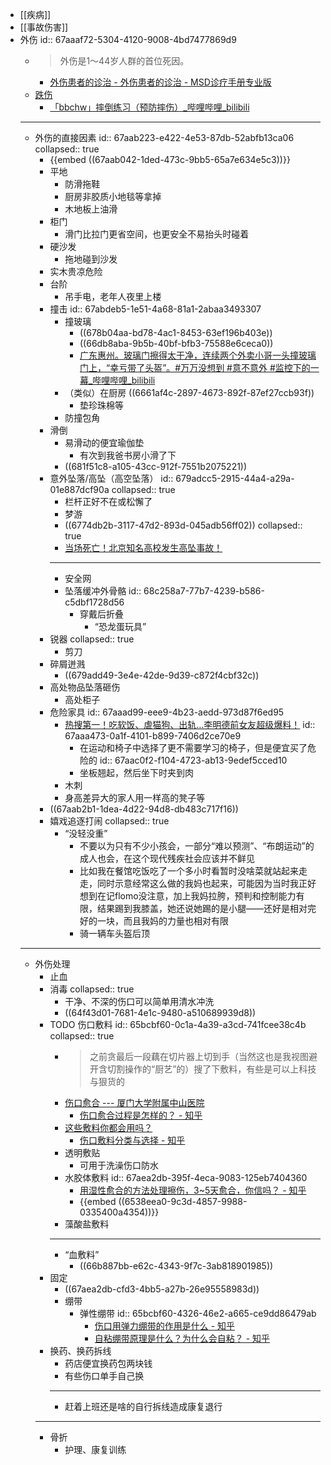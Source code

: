 - [[疾病]]
- [[事故伤害]]
- 外伤
  id:: 67aaaf72-5304-4120-9008-4bd7477869d9
	- >外伤是1～44岁人群的首位死因。
		- [外伤患者的诊治 - 外伤患者的诊治 - MSD诊疗手册专业版](https://www.msdmanuals.cn/professional/injuries-poisoning/approach-to-the-trauma-patient/approach-to-the-trauma-patient)
	- [跌伤](https://www.who.int/zh/news-room/fact-sheets/detail/falls)
		- [「bbchw」摔倒练习（预防摔伤）_哔哩哔哩_bilibili](https://www.bilibili.com/video/BV131421t7hi/)
	- ---
	- 外伤的直接因素
	  id:: 67aab223-e422-4e53-87db-52abfb13ca06
	  collapsed:: true
		- {{embed ((67aab042-1ded-473c-9bb5-65a7e634e5c3))}}
		- 平地
			- 防滑拖鞋
			- 厨房非胶质小地毯等拿掉
			- 木地板上油滑
		- 柜门
			- 滑门比拉门更省空间，也更安全不易抬头时碰着
		- 硬沙发
			- 拖地碰到沙发
		- 实木贵凉危险
		- 台阶
			- 吊手电，老年人夜里上楼
		- 撞击
		  id:: 67abdeb5-1e51-4a68-81a1-2abaa3493307
			- 撞玻璃
				- ((678b04aa-bd78-4ac1-8453-63ef196b403e))
				- ((66db8aba-9b5b-40bf-bfb3-75588e6ceca0))
				- [广东惠州。玻璃门擦得太干净，连续两个外卖小哥一头撞玻璃门上，“幸亏带了头盔”。#万万没想到 #意不意外 #监控下的一幕_哔哩哔哩_bilibili](https://www.bilibili.com/video/BV1NM4m117YW)
			- （类似）在厨房 ((6661af4c-2897-4673-892f-87ef27ccb93f))
				- 垫珍珠棉等
			- 防撞包角
		- 滑倒
			- 易滑动的便宜瑜伽垫
				- 有次到我爸书房小滑了下
			- ((681f51c8-a105-43cc-912f-7551b2075221))
		- 意外坠落/高坠（高空坠落）
		  id:: 679adcc5-2915-44a4-a29a-01e887dcf90a
		  collapsed:: true
			- 栏杆正好不在或松懈了
			- 梦游
			- ((6774db2b-3117-47d2-893d-045adb56ff02))
			  collapsed:: true
			- [当场死亡！北京知名高校发生高坠事故！](https://mp.weixin.qq.com/s/1h_WX9w1NLruVCZPPwaRUg)
			- ---
			- 安全网
			- 坠落缓冲外骨骼
			  id:: 68c258a7-77b7-4239-b586-c5dbf1728d56
				- 穿戴后折叠
					- “恐龙蛋玩具”
		- 锐器
		  collapsed:: true
			- 剪刀
		- 碎屑迸溅
			- ((679add49-3e4e-42de-9d39-c872f4cbf32c))
		- 高处物品坠落砸伤
			- 高处柜子
		- 危险家具
		  id:: 67aaad99-eee9-4b23-aedd-973d87f6ed95
			- [热搜第一！吃软饭、虐猫狗、出轨…李明德前女友超级爆料！](https://mp.weixin.qq.com/s/-0l19nch9h-hHfjynNvreg)
			  id:: 67aaa473-0a1f-4101-b899-7406d2ce70e9
				- 在运动和椅子中选择了更不需要学习的椅子，但是便宜买了危险的
				  id:: 67aac0f2-f104-4723-ab13-9edef5cced10
				- 坐板翘起，然后坐下时夹到肉
			- 木刺
			- 身高差异大的家人用一样高的凳子等
		- ((67aab2b1-1dea-4d22-94d8-db483c717f16))
		- 嬉戏追逐打闹
		  collapsed:: true
			- “没轻没重”
				- 不要以为只有不少小孩会，一部分“难以预测”、“布朗运动”的成人也会，在这个现代残疾社会应该并不鲜见
				- 比如我在餐馆吃饭吃了一个多小时看暂时没啥菜就站起来走走，同时示意经常这么做的我妈也起来，可能因为当时我正好想到在记flomo没注意，加上我妈拉胯，预判和控制能力有限，结果踢到我膝盖，她还说她踢的是小腿——还好是相对完好的一块，而且我妈的力量也相对有限
				- 骑一辆车头盔后顶
	- ---
	- 外伤处理
		- 止血
		- 消毒
		  collapsed:: true
			- 干净、不深的伤口可以简单用清水冲洗
			- ((64f43d01-7681-4e1c-9480-a510689939d8))
		- TODO 伤口敷料
		  id:: 65bcbf60-0c1a-4a39-a3cd-741fcee38c4b
		  collapsed:: true
			- >之前贪最后一段藕在切片器上切到手（当然这也是我视图避开含切割操作的“厨艺”的）搜了下敷料，有些是可以上科技与狠货的
			- [伤口愈合 --- 厦门大学附属中山医院](https://www.xmzsh.com/page-views-m60-v1092.html)
				- [伤口愈合过程是怎样的？ - 知乎](https://www.zhihu.com/question/46580681)
			- [这些敷料你都会用吗？](https://news.medlive.cn/surgery/info-progress/show-81269_176.html)
				- [伤口敷料分类与选择 - 知乎](https://zhuanlan.zhihu.com/p/159743325)
			- 透明敷贴
				- 可用于洗澡伤口防水
			- 水胶体敷料
			  id:: 67aea2db-395f-4eca-9083-125eb7404360
				- [用湿性愈合的方法处理擦伤，3~5天愈合，你信吗？ - 知乎](https://zhuanlan.zhihu.com/p/380610324)
				- {{embed ((6538eea0-9c3d-4857-9988-0335400a4354))}}
			- 藻酸盐敷料
			- ---
			- “血敷料”
				- ((66b887bb-e62c-4343-9f7c-3ab818901985))
		- 固定
			- ((67aea2db-cfd3-4bb5-a27b-26e95558983d))
			- 绷带
				- 弹性绷带
				  id:: 65bcbf60-4326-46e2-a665-ce9dd86479ab
					- [伤口用弹力绷带的作用是什么 - 知乎](https://zhuanlan.zhihu.com/p/574396302)
					- [自粘绷带原理是什么？为什么会自粘？ - 知乎](https://www.zhihu.com/question/446526863)
		- 换药、换药拆线
			- 药店便宜换药包两块钱
			- 有些伤口单手自己换
			- ---
			- 赶着上班还是啥的自行拆线造成康复退行
		- ---
		- 骨折
			- 护理、康复训练